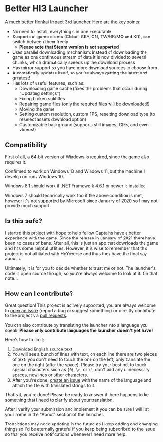 # Better HI3 Launcher
A much better Honkai Impact 3rd launcher. Here are the key points:
* No need to install, everything's in one executable
* Supports all game clients (Global, SEA, CN, TW/HK/MO and KR), can switch between them freely
  * **Please note that Steam version is not supported**
* Uses parallel downloading mechanism: Instead of downloading the game as one continuous stream of data it is now divided to several chunks, which dramatically speeds up the download process
* Has mirror support so you have more download sources to choose from
* Automatically updates itself, so you're always getting the latest and greatest!
* Has lots of useful features, such as:
  * Downloading game cache (fixes the problems that occur during "Updating settings")
  * Fixing broken subtitles
  * Repairing game files (only the required files will be downloaded!)
  * Moving the game
  * Setting custom resolution, custom FPS, resetting download type (to reselect assets download option)
  * Customizable background (supports still images, GIFs, and even videos!)

## Compatibility
First of all, a 64-bit version of Windows is required, since the game also requires it.

Confirmed to work on Windows 10 and Windows 11, but the machine I develop on runs Windows 10.

Windows 8.1 should work if .NET Framework 4.6.1 or newer is installed.

Windows 7 should technically work too if the above condition is met, however it's not supported by Microsoft since January of 2020 so I may not provide much support.

## Is this safe?
I started this project with hope to help fellow Captains have a better experience with the game. Since the release in January of 2021 there have been no cases of bans.
After all, this is just an app that downloads the game and has some helpful utilities. However, it is wise to remember that this project is not affiliated with HoYoverse and thus they have the final say about it.

Ultimately, it is for you to decide whether to trust me or not. The launcher's code is open source though, so you're always welcome to look at it. On that note...

## How can I contribute? 
Great question! This project is actively supported, you are always welcome to [open an issue](https://github.com/BuIlDaLiBlE/BetterHI3Launcher/issues/new/choose) (report a bug or suggest something) or directly contribute to the project via [pull requests](https://github.com/BuIlDaLiBlE/BetterHI3Launcher/pulls).

You can also contribute by translating the launcher into a language you speak. **Please only contribute languages the launcher doesn't yet have!**

Here's how to do it:
1. [Download English source text](https://bpnet.work/bh3?launcher_translations=get_contents_en)
2. You will see a bunch of lines with text, on each line there are two pieces of text: you don't need to touch the one on the left, only translate the one on the right (after the space). Please try your best not to touch special characters such as `{0}`, `\n`, or `\"`, don't add any unnecessary spaces, newlines or other characters.
3. After you're done, [create an issue](https://github.com/BuIlDaLiBlE/BetterHI3Launcher/issues/new?assignees=BuIlDaLiBlE&labels=language+contribution&template=language_contribution.md&title=Language+contribution+%5BNAME+OF+THE+LANGUAGE+HERE%5D) with the name of the language and attach the file with translated strings to it.

That's it, you're done! Please be ready to answer if there happens to be something that I need to clarify about your translation.

After I verify your submission and implement it you can be sure I will list your name in the "About" section of the launcher.

Translations may need updating in the future as I keep adding and changing things so I'd be eternally grateful if you keep being subscribed to the issue so that you receive notifications whenever I need more help.